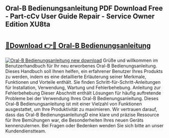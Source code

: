 ## Oral-B Bedienungsanleitung PDF Download Free - Part-cCv User Guide Repair - Service Owner Edition XU8ta

# <h2><a href="http://df67km.blite.top/?on=Oral-B+Bedienungsanleitung">🔗Download 👉🔴 Oral-B Bedienungsanleitung</a></h2>

[![Oral-B Bedienungsanleitung new download](https://i.imgur.com/lujVjoI.png)](http://df67km.blite.top/?on=Oral-B+Bedienungsanleitung)
Grüße und willkommen im Benutzerhandbuch für Ihr neu erworbenes Oral-B Bedienungsanleitung. Dieses Handbuch soll Ihnen helfen, ein erfahrener Benutzer Ihres Produkts zu werden, indem es eine detaillierte Erläuterung seiner Merkmale, Funktionen und Vorteile enthält. Sie finden Schritt-für-Schritt-Anleitungen für Installation, Verwendung, Wartung und Fehlerbehebung. Anleitung zur Fehlerbehebung Dieser Abschnitt enthält Lösungen für häufig auftretende Probleme bei der Verwendung Ihres Oral-B Bedienungsanleitung. Dieses Oral-B Bedienungsanleitung ist mit einer Vielzahl von Funktionen ausgestattet, um Ihre Produktivität zu maximieren. Wir vertrauen darauf, dass das Oral-B BedienungsanleitungD eine klare und präzise Ressource für Ihre Bemühungen war, die Besonderheiten Ihres neuen Geräts kennenzulernen. Bei Fragen oder Bedenken wenden Sie sich bitte an unser Kundendienstteam.
